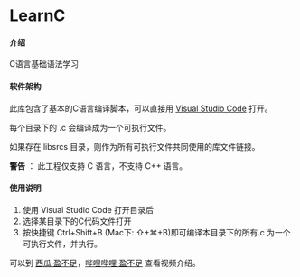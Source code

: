 
# LearnC

#### 介绍
C语言基础语法学习

#### 软件架构

此库包含了基本的C语言编译脚本，可以直接用 [Visual Studio Code](https://code.visualstudio.com/) 打开。

每个目录下的 .c 会编译成为一个可执行文件。

如果存在 libsrcs 目录，则作为所有可执行文件共同使用的库文件链接。

 **警告** ： 此工程仅支持 C 语言，不支持 C++ 语言。

#### 使用说明

1.  使用 Visual Studio Code 打开目录后
2.  选择某目录下的C代码文件打开
3.  按快捷键 Ctrl+Shift+B (Mac下: ⇧+⌘+B)即可编译本目录下的所有.c 为一个可执行文件，并执行。

可以到 [西瓜 盈不足](https://www.ixigua.com/7093750280063287844?id=7093759091406799367)，[哔哩哔哩 盈不足](https://www.bilibili.com/video/BV1LF411M7Gy) 查看视频介绍。
